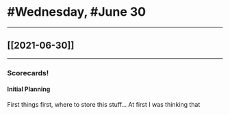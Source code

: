 # #Wednesday, #June 30
---

## [[2021-06-30]]

---

### Scorecards!

#### Initial Planning

First things first, where to store this stuff... At first I was thinking that 


